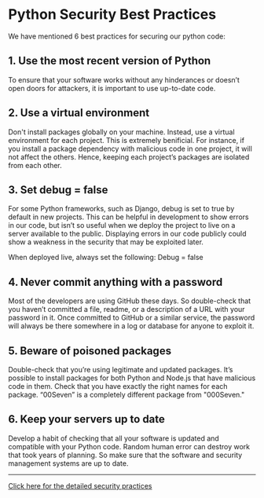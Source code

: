 
# Python Security Best Practices

We have mentioned 6 best practices for securing our python code:

## 1. Use the most recent version of Python
To ensure that your software works without any hinderances or doesn’t open doors for attackers, it is important to use up-to-date code.

## 2. Use a virtual environment
Don't install packages globally on your machine. Instead, use a virtual environment for each project. This is extremely benificial. For instance, if you install a package dependency with malicious code in one project, it will not affect the others. Hence, keeping each project’s packages are isolated from each other.

## 3. Set debug = false
For some Python frameworks, such as Django, debug is set to true by default in new projects. This can be helpful in development to show errors in our code, but isn’t so useful when we deploy the project to live on a server available to the public. Displaying errors in our code publicly could show a weakness in the security that may be exploited later.

When deployed live, always set the following:
Debug = false

## 4. Never commit anything with a password
Most of the developers are using GitHub these days. So double-check that you haven’t committed a file, readme, or a description of a URL with your password in it. Once committed to GitHub or a similar service, the password will always be there somewhere in a log or database for anyone to exploit it.

## 5. Beware of poisoned packages
Double-check that you’re using legitimate and updated packages. It’s possible to install packages for both Python and Node.js that have malicious code in them. Check that you have exactly the right names for each package. “00Seven” is a completely different package from "000Seven."

## 6. Keep your servers up to date
Develop a habit of checking that all your software is updated and compatible with your Python code. Random human error can destroy work that took years of planning. So make sure that the software and security management systems are up to date.

***
[Click here for the detailed security practices](https://www.python.org/dev/security/)
